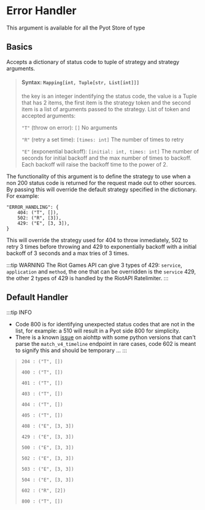 # Error Handler

This argument is available for all the Pyot Store of type <Badge text="Pyot Source" vertical="middle" />

## Basics
Accepts a dictionary of status code to tuple of strategy and strategy arguments.

>#### Syntax: `Mapping[int, Tuple[str, List[int]]]`
> the key is an integer indentifying the status code, the value is a Tuple that has 2 items, the first item is the strategy token and the second item is a list of arguments passed to the strategy. List of token and accepted arguments:
>
> `"T"` (throw on error): `[]` No arguments
>
> `"R"` (retry a set time): `[times: int]` The number of times to retry
>
> `"E"` (exponential backoff): `[initial: int, times: int]` The number of seconds for initial backoff and the max number of times to backoff. Each backoff will raise the backoff time to the power of 2.

The functionality of this argument is to define the strategy to use when a non 200 status code is returned for the request made out to other sources. By passing this will override the default strategy specified in the dictionary. For example:

```python{2,3,4}
"ERROR_HANDLING": {
    404: ("T", []),
    502: ("R", [3]),
    429: ("E", [3, 3]),
}
```
This will override the strategy used for 404 to throw inmediately, 502 to retry 3 times before throwing and 429 to exponentially backoff with a initial backoff of 3 seconds and a max tries of 3 times.

:::tip WARNING
The Riot Games API can give 3 types of 429: `service`, `application` and `method`, the one that can be overridden is the `service` 429, the other 2 types of 429 is handled by the RiotAPI Ratelimiter.
:::

## Default Handler

:::tip INFO
- Code 800 is for identifying unexpected status codes that are not in the list, for example: a 510 will result in a Pyot side 800 for simplicity.
- There is a known [issue](https://github.com/aio-libs/aiohttp/issues/3904) on aiohttp with some python versions that can't parse the `match_v4_timeline` endpoint in rare cases, code 602 is meant to signify this and should be temporary ...
:::

>`204 : ("T", [])`
>
>`400 : ("T", [])`
>
>`401 : ("T", [])`
>
>`403 : ("T", [])`
>
>`404 : ("T", [])`
>
>`405 : ("T", [])`
>
>`408 : ("E", [3, 3])`
>
>`429 : ("E", [3, 3])`
>
>`500 : ("E", [3, 3])`
>
>`502 : ("E", [3, 3])`
>
>`503 : ("E", [3, 3])`
>
>`504 : ("E", [3, 3])`
>
>`602 : ("R", [2])`
>
>`800 : ("T", [])`
